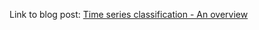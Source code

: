 Link to blog post: [Time series classification - An overview](https://freedin.github.io/timeseries-classification-overview/)
